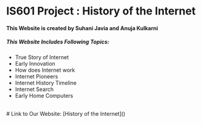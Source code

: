# IS601 Project : History of the Internet

<html lang="en">
<head>
    <!-- Required meta tags -->
    <meta charset="utf-8">
    <meta name="viewport" content="width=device-width, initial-scale=1">

</head>
<body>
<h4>This Website is created by Suhani Javia and Anuja Kulkarni</h4>
<h5>This Website Includes Following Topics:</h5>
<ul>
<li> True Story of Internet</li>
<li> Early Innovation</li>
<li> How does Internet work</li>
<li> Internet Pioneers</li>
<li> Internet History Timeline</li>
<li> Internet Search</li>
<li> Early Home Computers</li><br>

</ul>
</body>
</html>
#
Link to Our Website: [History of the Internet]()
